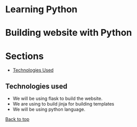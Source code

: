 # **Learning Python**
# Building website with **Python**

# Sections

- [Technologies Used](#technologies-used)


## Technologies used
- We will be using flask to build the website.
- We are using to build jinja for building templates
- We will be using python language.

[Back to top](#learning-python)